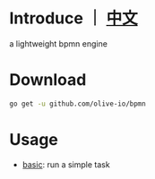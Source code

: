 # Introduce ｜ [中文](https://github.com/olive-io/bpmn/tree/main/README_ZH.md)
a lightweight bpmn engine

# Download
```bash
go get -u github.com/olive-io/bpmn
```

# Usage
- [basic](https://github.com/olive-io/bpmn/tree/main/examples/basic): run a simple task
